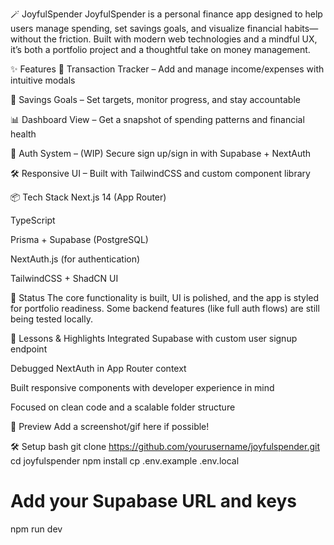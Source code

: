 🪄 JoyfulSpender
JoyfulSpender is a personal finance app designed to help users manage spending, set savings goals, and visualize financial habits—without the friction. Built with modern web technologies and a mindful UX, it’s both a portfolio project and a thoughtful take on money management.

✨ Features
🧾 Transaction Tracker – Add and manage income/expenses with intuitive modals

🎯 Savings Goals – Set targets, monitor progress, and stay accountable

📊 Dashboard View – Get a snapshot of spending patterns and financial health

🔐 Auth System – (WIP) Secure sign up/sign in with Supabase + NextAuth

🛠️ Responsive UI – Built with TailwindCSS and custom component library

📦 Tech Stack
Next.js 14 (App Router)

TypeScript

Prisma + Supabase (PostgreSQL)

NextAuth.js (for authentication)

TailwindCSS + ShadCN UI

🚧 Status
The core functionality is built, UI is polished, and the app is styled for portfolio readiness. Some backend features (like full auth flows) are still being tested locally.

🧠 Lessons & Highlights
Integrated Supabase with custom user signup endpoint

Debugged NextAuth in App Router context

Built responsive components with developer experience in mind

Focused on clean code and a scalable folder structure

📸 Preview
Add a screenshot/gif here if possible!

🛠️ Setup
bash
git clone https://github.com/yourusername/joyfulspender.git
cd joyfulspender
npm install
cp .env.example .env.local
# Add your Supabase URL and keys
npm run dev
